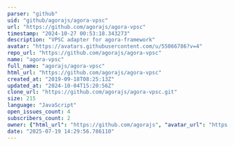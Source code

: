 ```yaml
---
parser: "github"
uid: "github/agorajs/agora-vpsc"
url: "https://github.com/agorajs/agora-vpsc"
timestamp: "2024-10-27 00:53:18.343273"
description: "VPSC adapter for agora-framework"
avatar: "https://avatars.githubusercontent.com/u/55066786?v=4"
repo_url: "https://github.com/agorajs/agora-vpsc"
name: "agora-vpsc"
full_name: "agorajs/agora-vpsc"
html_url: "https://github.com/agorajs/agora-vpsc"
created_at: "2019-09-18T08:25:13Z"
updated_at: "2024-10-04T15:20:56Z"
clone_url: "https://github.com/agorajs/agora-vpsc.git"
size: 215
language: "JavaScript"
open_issues_count: 4
subscribers_count: 2
owner: {"html_url": "https://github.com/agorajs", "avatar_url": "https://avatars.githubusercontent.com/u/55066786?v=4", "login": "agorajs", "type": "Organization"}
date: "2025-07-19 14:29:56.786110"
---
```

